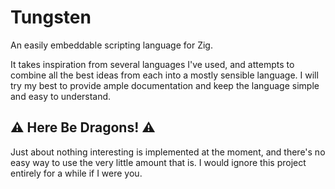 # Tungsten

An easily embeddable scripting language for Zig.

It takes inspiration from several languages I've used, and attempts to combine all the best ideas from each into a mostly sensible language. I will try my best to provide ample documentation and keep the language simple and easy to understand.

## ⚠️ Here Be Dragons! ⚠️

Just about nothing interesting is implemented at the moment, and there's no easy way to use the very little amount that is. I would ignore this project entirely for a while if I were you.
